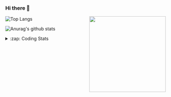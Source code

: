 ### Hi there 👋

<!--
**tao8687/tao8687** is a ✨ _special_ ✨ repository because its `README.md` (this file) appears on your GitHub profile.

Here are some ideas to get you started:

- 🔭 I’m currently working on ...
- 🌱 I’m currently learning ...
- 👯 I’m looking to collaborate on ...
- 🤔 I’m looking for help with ...
- 💬 Ask me about ...
- 📫 How to reach me: ...
- 😄 Pronouns: ...
- ⚡ Fun fact: ...
-->

<img align='right' src="https://media.giphy.com/media/M9gbBd9nbDrOTu1Mqx/giphy.gif" width="240">

  
![Top Langs](https://github-readme-stats.vercel.app/api/top-langs/?username=tao8687&layout=compact&title_color=23238E&text_color=A67D3D)

![Anurag's github stats](https://github-readme-stats.vercel.app/api?username=tao8687&show_icons=true&&text_color=A67D3D&title_color=23238E&show_icons=false&count_private=true&hide=stars)

<details>
  <summary>:zap: Coding Stats</summary>
  <br>
    
<!--START_SECTION:waka-->

```txt
From: 11 May 2025 - To: 18 May 2025

C                3 hrs 57 mins   ████████▓░░░░░░░░░░░░░░░░   34.33 %
Makefile         3 hrs 47 mins   ████████▒░░░░░░░░░░░░░░░░   32.95 %
Linker Script    1 hr 17 mins    ██▓░░░░░░░░░░░░░░░░░░░░░░   11.20 %
Text             36 mins         █▒░░░░░░░░░░░░░░░░░░░░░░░   05.32 %
Python           25 mins         █░░░░░░░░░░░░░░░░░░░░░░░░   03.67 %
```

<!--END_SECTION:waka-->
</details>
